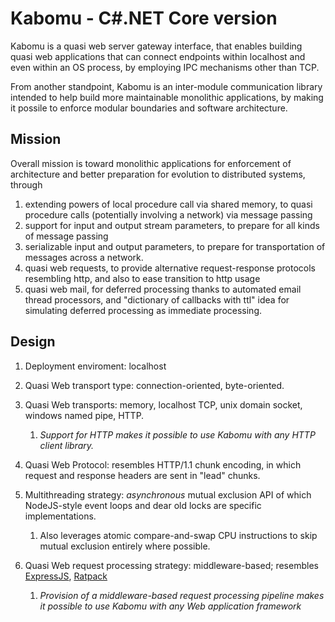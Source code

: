 # Kabomu - C#.NET Core version

Kabomu is a quasi web server gateway interface, that enables building quasi web applications that can connect endpoints within localhost and even within an OS process, by employing IPC mechanisms other than TCP. 

From another standpoint, Kabomu is an inter-module communication library intended to help build more maintainable monolithic applications, by making it possile to enforce modular boundaries and software architecture.

## Mission

Overall mission is toward monolithic applications for enforcement of architecture and better preparation for evolution to distributed systems, through

1. extending powers of local procedure call via shared memory, to quasi procedure calls (potentially involving a network) via message passing
2. support for input and output stream parameters, to prepare for all kinds of message passing
3. serializable input and output parameters, to prepare for transportation of messages across a network.
4. quasi web requests, to provide alternative request-response protocols resembling http, and also to ease transition to http usage
5. quasi web mail, for deferred processing thanks to automated email thread processors, and "dictionary of callbacks with ttl" idea for simulating deferred processing as immediate processing.

## Design

1. Deployment enviroment: localhost

1. Quasi Web transport type: connection-oriented, byte-oriented.

1. Quasi Web transports: memory, localhost TCP, unix domain socket, windows named pipe, HTTP.
   1. *Support for HTTP makes it possible to use Kabomu with any HTTP client library.*

3. Quasi Web Protocol: resembles HTTP/1.1 chunk encoding, in which request and response headers are sent in "lead" chunks.

3. Multithreading strategy: *asynchronous* mutual exclusion API of which NodeJS-style event loops and dear old locks are specific implementations.
   1. Also leverages atomic compare-and-swap CPU instructions to skip mutual exclusion entirely where possible.

3. Quasi Web request processing strategy: middleware-based; resembles [ExpressJS](https://expressjs.com/), [Ratpack](https://ratpack.io/)
   1. *Provision of a middleware-based request processing pipeline makes it possible to use Kabomu with any Web application framework*
